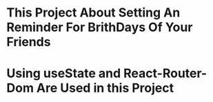 
# This Project About Setting An Reminder For BrithDays Of Your Friends

# Using useState and React-Router-Dom Are Used in this Project

